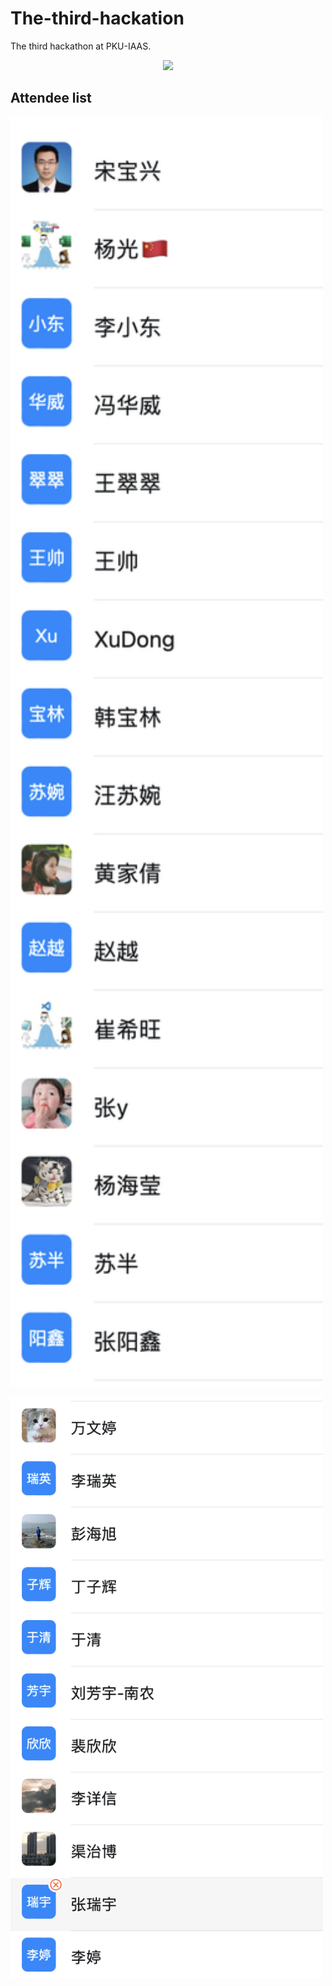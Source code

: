 # The-third-hackation
The third hackathon at PKU-IAAS.

<p align="center">
<img src="banner.png" width="1000px" background-color="#ffffff" />
</p>

## Attendee list
<p>
<img src="./attendee1.png" width="500px" background-color="#ffffff" />
</p>
<p>
<img src="./attendee2.png" width="500px" background-color="#ffffff" />
</p>

